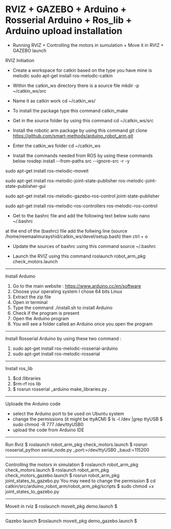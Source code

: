 # RVIZ + GAZEBO  + Arduino + Rosserial Arduino + Ros_lib + Arduino upload installation 

* Running RVIZ + Controlling the motors in sumulation + Move it in RVIZ + GAZEBO launch

RVIZ Initiation  

-	Create a workspace for catkin based on the type you have mine is melodic
sudo apt-get install ros-melodic-catkin

-	Within the catkin_ws directory there is a source file 
mkdir -p ~/catkin_ws/src

-	Name it as catkin work
cd ~/catkin_ws/

-	To install the package type this command 
catkin_make

-	Get in the source folder by using this command 
cd ~/catkin_ws/src

-	Install the robotic arm package by using this command
git clone https://github.com/smart-methods/arduino_robot_arm.git 

-	Enter the  catkin_ws folder 
cd ~/catkin_ws

-	Install the commands needed from ROS by using these commands below
rosdep install --from-paths src --ignore-src -r -y

sudo apt-get install ros-melodic-moveit

sudo apt-get install ros-melodic-joint-state-publisher ros-melodic-joint-state-publisher-gui

sudo apt-get install ros-melodic-gazebo-ros-control joint-state-publisher

sudo apt-get install ros-melodic-ros-controllers ros-melodic-ros-control

-	Get to the  bashrc file and add the following  text below
sudo nano ~/.bashrc

at the end of the (bashrc) file add the follwing line
(source /home/reemaalmurayshid/catkin_ws/devel/setup.bash)
then 
ctrl + o

-	Update the sources of bashrc using this command 
source ~/.bashrc

-	Launch the RVIZ using this command 
roslaunch robot_arm_pkg check_motors.launch

-------------------------------------------------------------------------------------------------------------------------
Install Arduino 
1.	Go to the main website :
 https://www.arduino.cc/en/software
2.	Choose your operating system I chose 64 bits Linux 
3.	Extract the zip file 
4.	Open in terminal 
5.	Type the command ./install.sh  to install Arduino 
6.	Check if the program is present 
7.	Open the Arduino program 
8.	You  will see a folder  called an Arduino once you open the program 
-------------------------------------------------------------------------------------------------------------------------
Install Rosserial  Arduino  by using these two command :
1.	sudo apt-get install ros-melodic-rosserial-arduino
2.	 sudo apt-get install ros-melodic-rosserial

-------------------------------------------------------------------------------------------------------------------------------
Install ros_lib 
1.	$cd <sketchbook>/libraries
2.	$rm-rf ros lib
3.	$ rosrun rosserial _arduino make_libraries.py .

-----------------------------------------------------------------------------------------------------------------------------------
Uploade the Arduino code
- select the Arduino port to be used on Ubuntu system
- change the permissions (it might be ttyACM)
$ ls -l /dev |grep ttyUSB
$ sudo chmod -R 777 /dev/ttyUSB0
- upload the code from Arduino IDE
-----------------------------------------------------------------------------------------------------------------------------
Run Rviz
$ roslaunch robot_arm_pkg check_motors.launch
$ rosrun rosserial_python serial_node.py _port:=/dev/ttyUSB0 _baud:=115200
 
 
-----------------------------------------------------------------------------------------------------------------------------
Controlling the motors in simulation
 $ roslaunch robot_arm_pkg check_motors.launch
$ roslaunch robot_arm_pkg check_motors_gazebo.launch
$ rosrun robot_arm_pkg joint_states_to_gazebo.py
You may need to change the permission
$ cd catkin/src/arduino_robot_arm/robot_arm_pkg/scripts
$ sudo chmod +x joint_states_to_gazebo.py 
 
 
--------------------------------------------------------------------------------------------------------------------------
Moveit in rviz 
$ roslaunch moveit_pkg demo.launch $

 
---------------------------------------------------------------------------------------------------------------------------
Gazebo launch 
$roslaunch moveit_pkg demo_gazebo.launch $

